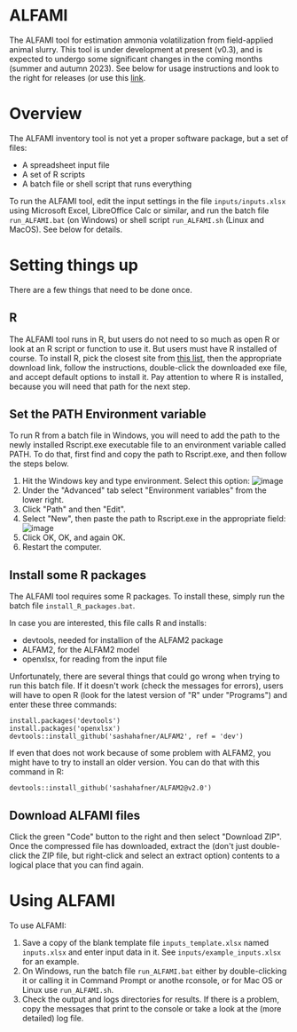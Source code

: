 # ALFAMI
The ALFAMI tool for estimation ammonia volatilization from field-applied animal slurry.
This tool is under development at present (v0.3), and is expected to undergo some significant changes in the coming months (summer and autumn 2023).
See below for usage instructions and look to the right for releases (or use this [link](https://github.com/sashahafner/ALFAMI/releases).

# Overview
The ALFAMI inventory tool is not yet a proper software package, but a set of files:

* A spreadsheet input file
* A set of R scripts
* A batch file or shell script that runs everything

To run the ALFAMI tool, edit the input settings in the file `inputs/inputs.xlsx` using Microsoft Excel, LibreOffice Calc or similar, and run the batch file `run_ALFAMI.bat` (on Windows) or shell script `run_ALFAMI.sh` (Linux and MacOS).
See below for details.

# Setting things up
There are a few things that need to be done once.

## R
The ALFAMI tool runs in R, but users do not need to so much as open R or look at an R script or function to use it.
But users must have R installed of course.
To install R, pick the closest site from [this list](https://cran.r-project.org/mirrors.html), then the appropriate download link, follow the instructions, double-click the downloaded exe file, and accept default options to install it.
Pay attention to where R is installed, because you will need that path for the next step.

## Set the PATH Environment variable
To run R from a batch file in Windows, you will need to add the path to the newly installed Rscript.exe executable file to an environment variable called PATH.
To do that, first find and copy the path to Rscript.exe, and then follow the steps below.

1. Hit the Windows key and type environment. Select this option:
![image](https://github.com/sashahafner/ALFAMI/assets/35272876/db4d2151-dd70-4e62-9887-8054e6b45d51)
3. Under the "Advanced" tab select "Environment variables" from the lower right.
4. Click "Path" and then "Edit".
5. Select "New", then paste the path to Rscript.exe in the appropriate field:
![image](https://github.com/sashahafner/ALFAMI/assets/35272876/c98f73ae-8f92-4bc5-b28e-1cc6f0b575b9)
7. Click OK, OK, and again OK.
8. Restart the computer.

## Install some R packages
The ALFAMI tool requires some R packages.
To install these, simply run the batch file `install_R_packages.bat`.

In case you are interested, this file calls R and installs:

* devtools, needed for installion of the ALFAM2 package
* ALFAM2, for the ALFAM2 model
* openxlsx, for reading from the input file

Unfortunately, there are several things that could go wrong when trying to run this batch file.
If it doesn't work (check the messages for errors), users will have to open R (look for the latest version of "R" under "Programs") and enter these three commands:

```
install.packages('devtools')
install.packages('openxlsx')
devtools::install_github('sashahafner/ALFAM2', ref = 'dev')
```

If even that does not work because of some problem with ALFAM2, you might have to try to install an older version. 
You can do that with this command in R:

```
devtools::install_github('sashahafner/ALFAM2@v2.0')
```

## Download ALFAMI files

Click the green "Code" button to the right and then select "Download ZIP".
Once the compressed file has downloaded, extract the (don't just double-click the ZIP file, but right-click and select an extract option) contents to a logical place that you can find again.

# Using ALFAMI
To use ALFAMI:

1. Save a copy of the blank template file `inputs_template.xlsx` named `inputs.xlsx` and enter input data in it. See `inputs/example_inputs.xlsx` for an example.
2. On Windows, run the batch file `run_ALFAMI.bat` either by double-clicking it or calling it in Command Prompt or anothe rconsole, or for Mac OS or Linux use `run_ALFAMI.sh`.
3. Check the output and logs directories for results. If there is a problem, copy the messages that print to the console or take a look at the (more detailed) log file.




